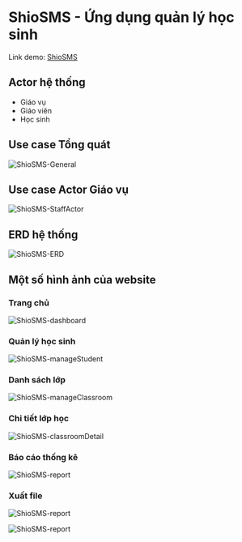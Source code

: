 # ShioSMS - Ứng dụng quản lý học sinh

Link demo: [ShioSMS](https://shiobook-ebook-downloader.tech/)

## Actor hệ thống
- Giáo vụ
- Giáo viên
- Học sinh

## Use case Tổng quát
![ShioSMS-General](markdown/diagram/General.png)

## Use case Actor Giáo vụ
![ShioSMS-StaffActor](markdown/diagram/Staff.png)

## ERD hệ thống
![ShioSMS-ERD](markdown/diagram/ERD.png)


## Một số hình ảnh của website

### Trang chủ
![ShioSMS-dashboard](markdown/screen/homepage.png)

### Quản lý học sinh
![ShioSMS-manageStudent](markdown/screen/manage-student.png)

### Danh sách lớp
![ShioSMS-manageClassroom](markdown/screen/manage-classroom.png)

### Chi tiết lớp học
![ShioSMS-classroomDetail](markdown/screen/classroom-detail.png)

### Báo cáo thống kê
![ShioSMS-report](markdown/screen/subject-report.png)


### Xuất file
![ShioSMS-report](markdown/screen/export-result.png)

![ShioSMS-report](markdown/screen/export-file.png)

